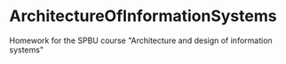 # ArchitectureOfInformationSystems
Homework for the SPBU course "Architecture and design of information systems"
